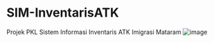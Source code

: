 # SIM-InventarisATK
Projek PKL Sistem Informasi Inventaris ATK Imigrasi Mataram
![image](https://user-images.githubusercontent.com/69334138/115270401-d95a9980-a16e-11eb-90e7-cd2210acb684.png)
